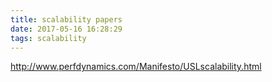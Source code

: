 ```yaml
---
title: scalability papers
date: 2017-05-16 16:28:29
tags: scalability
---
```


http://www.perfdynamics.com/Manifesto/USLscalability.html
